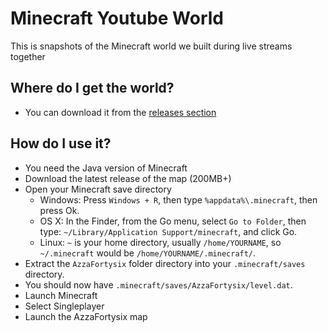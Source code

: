 # Minecraft Youtube World
This is snapshots of the Minecraft world we built during live streams together

## Where do I get the world?
 - You can download it from the [releases section](https://github.com/ash47/MinecraftYoutubeWorld/releases)

## How do I use it?
 - You need the Java version of Minecraft
 - Download the latest release of the map (200MB+)
 - Open your Minecraft save directory
   - Windows: Press `Windows + R`, then type `%appdata%\.minecraft`, then press Ok.
   - OS X: In the Finder, from the Go menu, select `Go to Folder`, then type: `~/Library/Application Support/minecraft`, and click Go.
   - Linux: `~` is your home directory, usually `/home/YOURNAME`, so `~/.minecraft` would be `/home/YOURNAME/.minecraft/`.
 - Extract the `AzzaFortysix` folder directory into your `.minecraft/saves` directory.
 - You should now have `.minecraft/saves/AzzaFortysix/level.dat`.
 - Launch Minecraft
 - Select Singleplayer
 - Launch the AzzaFortysix map